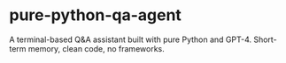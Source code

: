 # pure-python-qa-agent
A terminal-based Q&amp;A assistant built with pure Python and GPT-4. Short-term memory, clean code, no frameworks.
